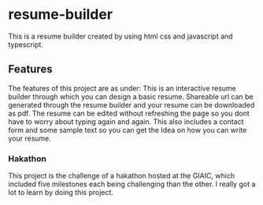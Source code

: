 # resume-builder
This is a resume builder created by using html css and javascript and typescript.

## Features
The features of this project are as under: 
This is an interactive resume builder through which you can design a basic resume.
Shareable url can be generated through the resume builder and your resume can be downloaded as pdf.
The resume can be edited without refreshing the page so you dont have to worry about typing again and again.
This also includes a contact form and some sample text so you can get the Idea on how you can write your resume.

### Hakathon 
This project is the challenge of a hakathon hosted at the GIAIC, which included five milestones each being challenging than the other. I really got a lot to learn by doing this project.
